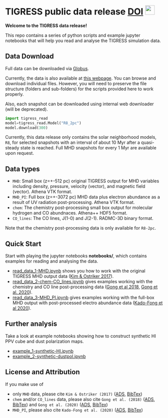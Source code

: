 # TIGRESS public data release [DOI](https://doi.org/10.34770/ackh-7y71) [<img src="https://raw.githubusercontent.com/FortAwesome/Font-Awesome/6.x/svgs/solid/book.svg" width=30 height=30>](https://princetonuniversity.github.io/astro-tigress/)


<!--
[:fontawesome-brands-github:](https://github.com/PrincetonUniversity/astro-tigress/tree/packaging)
[:fontawesome-solid-book:](https://princetonuniversity.github.io/astro-tigress/)
-->

**Welcome to the TIGRESS data release!**

This repo contains a series of python scripts and example jupyter notebooks that will help you read and analyse the TIGRESS simulation data.


## Data Download

Full data can be downloaded via [Globus](https://app.globus.org/file-manager?origin_id=dc43f461-0ca7-4203-848c-33a9fc00a464&origin_path=%2Fackh-7y71%2F).

Currently, the data is also available at [this
webpage](https://tigress-web.princeton.edu/~munan/astro-tigress/). You can
browse and download individual files. However, you will need to preserve the
file structure (folders and sub-folders) for the scripts provided here to work
properly.


Also, each snapshot can be downloaded using internal web downloader (will be deprecated).
``` py
import tigress_read
model=tigress_read.Model("R8_2pc")
model.download(300)
```

Currently, this data release only contains the solar neighborhood models, `R8`,
for selected snapshots with an interval of about 10 Myr after a quasi-steady
state is reached. Full MHD snapshots for every 1 Myr are available upon request.

## Data types

* `MHD`: Small box (z=+-512 pc) original TIGRESS output for MHD variables including density, pressure, velocity (vector), and magnetic field (vector). Athena VTK format.
* `MHD_PI`: Full box (z=+-3072 pc) MHD data plus electron abundance as a result of UV radiation post-processing. Athena VTK format.
* `chem`: The chemistry post-processing small box output for molecular hydrogen and CO abundnaces. Athena++ HDF5 format.
* `CO_lines`: The CO lines, J(1-0) and J(2-1). RADMC-3D binary format.

Note that the chemistry post-processing data is only available for `R8-2pc`.

## Quick Start

Start with playing the jupyter notebooks **notebooks/**, which contains examples for reading and analysing the data.

* [read_data_1-MHD.ipynb](https://github.com/PrincetonUniversity/astro-tigress/blob/master/notebooks/read_data_1-MHD.ipynb) shows you how to work with the original TIGRESS MHD output data ([Kim & Ostriker 2017](https://ui.adsabs.harvard.edu/abs/2017ApJ...846..133K/abstract)).
* [read_data_2-chem-CO_lines.ipynb](https://github.com/PrincetonUniversity/astro-tigress/blob/master/notebooks/read_data_2-chem-CO_lines.ipynb) gives examples working with the chemistry and CO line post-processing data ([Gong et al 2018](https://ui.adsabs.harvard.edu/abs/2018ApJ...858...16G/abstract), [Gong et al. 2020](https://ui.adsabs.harvard.edu/abs/2020ApJ...903..142G/abstract)).
* [read_data_3-MHD_PI.ipynb](https://github.com/PrincetonUniversity/astro-tigress/blob/master/notebooks/read_data_3-MHD_PI.ipynb) gives examples working with the full-box MHD output with post-processed electro abundance data ([Kado-Fong et al 2020](https://ui.adsabs.harvard.edu/abs/2020ApJ...897..143K/abstract)).

## Further analysis

Take a look at example notebooks showing how to construct synthetic HI PPV cube and dust polarization maps.

* [example_1-synthetic-HI.ipynb](https://github.com/PrincetonUniversity/astro-tigress/blob/master/notebooks/example_1-synthetic-HI.ipynb)
* [example_2-synthetic-dustpol.ipynb](https://github.com/PrincetonUniversity/astro-tigress/blob/master/notebooks/example_2-synthetic-dustpol.ipynb)

## License and Attribution

If you make use of

* only `MHD` data, please cite
  `Kim & Ostriker (2017)`
  ([ADS](https://ui.adsabs.harvard.edu/abs/2017ApJ...846..133K/abstract),
   [BibTex](https://ui.adsabs.harvard.edu/abs/2017ApJ...846..133K/exportcitation))
* `chem` and/or `CO_lines` data, please also cite
  `Gong et al. (2018)`
  ([ADS](https://ui.adsabs.harvard.edu/abs/2018ApJ...858...16G/abstract),
   [BibTex](https://ui.adsabs.harvard.edu/abs/2018ApJ...858...16G/exportcitation))
  and `Gong et al. (2020)`
  ([ADS](https://ui.adsabs.harvard.edu/abs/2020ApJ...903..142G/abstract),
   [BibTex](https://ui.adsabs.harvard.edu/abs/2020ApJ...903..142G/exportcitation))
* `MHD_PI`, please also cite
  `Kado-Fong et al. (2020)`
  ([ADS](https://ui.adsabs.harvard.edu/abs/2020ApJ...897..143K/abstract),
   [BibTex](https://ui.adsabs.harvard.edu/abs/2020ApJ...897..143K/exportcitation))
